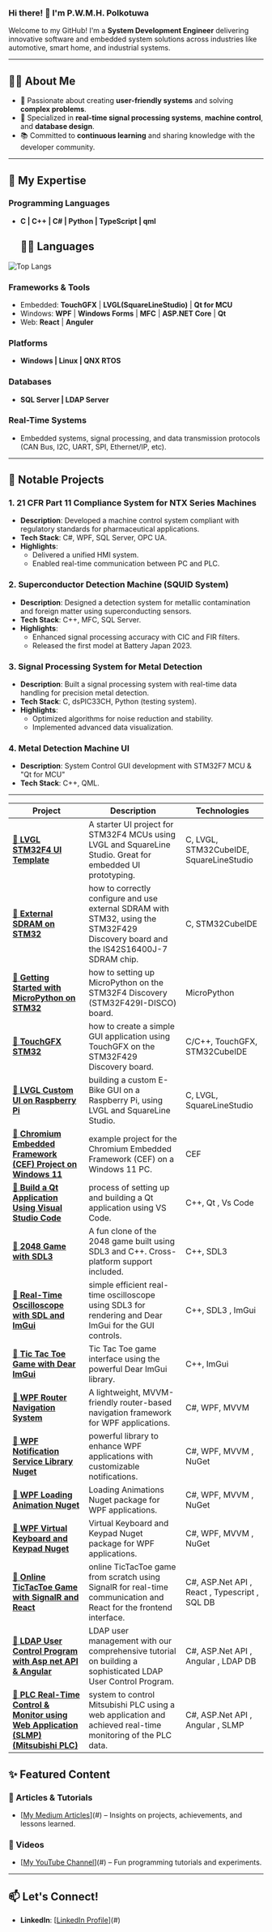 ### Hi there! 👋 I'm P.W.M.H. Polkotuwa

Welcome to my GitHub! I'm a **System Development Engineer**  delivering innovative software and embedded system solutions across industries like automotive, smart home, and industrial systems.  

---

## 👨‍💻 About Me  
- 🌟 Passionate about creating **user-friendly systems** and solving **complex problems**.  
- 🎯 Specialized in **real-time signal processing systems**, **machine control**, and **database design**.  
- 📚 Committed to **continuous learning** and sharing knowledge with the developer community.

---

## 🚀 My Expertise  
### Programming Languages  
- **C | C++ | C# | Python | TypeScript | qml**
  ## 🧑‍💻 Languages
![Top Langs](https://github-readme-stats.vercel.app/api/top-langs/?username=madhawapolkotuwa&layout=compact)
### Frameworks & Tools  
- Embedded: **TouchGFX** | **LVGL(SquareLineStudio)** | **Qt for MCU**
- Windows:  **WPF** | **Windows Forms** | **MFC** | **ASP.NET Core** | **Qt**
- Web:  **React** | **Anguler**
### Platforms  
- **Windows | Linux | QNX RTOS**  
### Databases  
- **SQL Server | LDAP Server**  
### Real-Time Systems  
- Embedded systems, signal processing, and data transmission protocols (CAN Bus, I2C, UART, SPI, Ethernet/IP, etc).  

---

## 📂 Notable Projects  
### 1. **21 CFR Part 11 Compliance System for NTX Series Machines**  
- **Description**: Developed a machine control system compliant with regulatory standards for pharmaceutical applications.  
- **Tech Stack**: C#, WPF, SQL Server, OPC UA.  
- **Highlights**:  
  - Delivered a unified HMI system.  
  - Enabled real-time communication between PC and PLC.

### 2. **Superconductor Detection Machine (SQUID System)**  
- **Description**: Designed a detection system for metallic contamination and foreign matter using superconducting sensors.  
- **Tech Stack**: C++, MFC, SQL Server.  
- **Highlights**:  
  - Enhanced signal processing accuracy with CIC and FIR filters.  
  - Released the first model at Battery Japan 2023.

### 3. **Signal Processing System for Metal Detection**  
- **Description**: Built a signal processing system with real-time data handling for precision metal detection.  
- **Tech Stack**: C, dsPIC33CH, Python (testing system).  
- **Highlights**:  
  - Optimized algorithms for noise reduction and stability.  
  - Implemented advanced data visualization.

### 4. **Metal Detection Machine UI**
- **Description**: System Control GUI development with STM32F7 MCU & "Qt for MCU"
- **Tech Stack**: C++, QML.
---

| Project                                                                                        | Description                                                                                              | Technologies              |
| ---------------------------------------------------------------------------------------------- | -------------------------------------------------------------------------------------------------------- | ------------------------- |
| [🔗 **LVGL STM32F4 UI Template**](https://youtu.be/ArRN7JFltDU)    | A starter UI project for STM32F4 MCUs using LVGL and SquareLine Studio. Great for embedded UI prototyping. | C, LVGL, STM32CubeIDE, SquareLineStudio   |
| [🔗 **External SDRAM on STM32**](https://youtu.be/0ah8c4umVr0)    | how to correctly configure and use external SDRAM with STM32, using the STM32F429 Discovery board and the IS42S16400J-7 SDRAM chip. | C, STM32CubeIDE   |
| [🔗 **Getting Started with MicroPython on STM32**](https://youtu.be/yHrwD_o-vhE)    | how to setting up MicroPython on the STM32F4 Discovery (STM32F429I-DISCO) board. | MicroPython   |
| [🔗 **TouchGFX STM32**](https://youtu.be/fmrhop5ymxg)    |  how to create a simple GUI application using TouchGFX on the STM32F429 Discovery board. | C/C++, TouchGFX,  STM32CubeIDE  |
| [🔗 **LVGL Custom UI on Raspberry Pi**](https://youtu.be/xXNj7RcpGss)    |   building a custom E-Bike GUI on a Raspberry Pi, using LVGL and SquareLine Studio. | C, LVGL, SquareLineStudio  |
| [🔗 **Chromium Embedded Framework (CEF) Project on Windows 11**](https://youtu.be/goAkhSHarWE)    |  example project for the Chromium Embedded Framework (CEF) on a Windows 11 PC. | CEF  |
| [🔗 **Build a Qt Application Using Visual Studio Code**](https://youtu.be/j2Gfkrajb1M)    |  process of setting up and building a Qt application using VS Code. | C++, Qt , Vs Code  |
| [🔗 **2048 Game with SDL3**](https://youtu.be/SGGJD4EbdJg)                       | A fun clone of the 2048 game built using SDL3 and C++. Cross-platform support included.    | C++, SDL3  |
| [🔗 **Real-Time Oscilloscope with SDL and ImGui**](https://github.com/madhawapolkotuwa/Oscilloscope_Demo_with_SDL3)  | simple efficient real-time oscilloscope using SDL3 for rendering and Dear ImGui for the GUI controls.    | C++, SDL3 , ImGui  |
| [🔗 **Tic Tac Toe Game with Dear ImGui**](https://youtu.be/SGGJD4EbdJg)                       | Tic Tac Toe game interface using the powerful Dear ImGui library.       | C++, ImGui |
| [🔗 **WPF Router Navigation System**](https://youtu.be/hkv1_Y5gi6I)  | A lightweight, MVVM-friendly router-based navigation framework for WPF applications.   | C#, WPF, MVVM  |
| [🔗 **WPF Notification Service Library Nuget**](https://youtu.be/leP_EuEThrk)  | powerful library to enhance WPF applications with customizable notifications.   | C#, WPF, MVVM , NuGet |
| [🔗 **WPF Loading Animation Nuget**](https://youtu.be/pHDCdh_Lbck)  | Loading Animations Nuget package for WPF applications.   | C#, WPF, MVVM , NuGet  |
| [🔗 **WPF Virtual Keyboard and Keypad Nuget**](https://github.com/madhawapolkotuwa/MpCoding.WPF.VirtualKeybordKeypad)  | Virtual Keyboard and Keypad Nuget package for WPF applications.  | C#, WPF, MVVM , NuGet  |
| [🔗 **Online TicTacToe Game with SignalR and React**](https://youtu.be/goKqTh4tk04)  | online TicTacToe game from scratch using SignalR for real-time communication and React for the frontend interface.   | C#, ASP.Net API , React , Typescript , SQL DB |
| [🔗 **LDAP User Control Program with Asp net API & Angular**](https://youtu.be/9eXFfEKfLnU)  | LDAP user management with our comprehensive tutorial on building a sophisticated LDAP User Control Program.   | C#, ASP.Net API , Angular , LDAP DB  |
| [🔗 **PLC Real-Time Control & Monitor using Web Application (SLMP) (Mitsubishi PLC)**](https://youtu.be/e1HpK0Os1Pw)  | system to control Mitsubishi PLC using a web application and achieved real-time monitoring of the PLC data.   | C#, ASP.Net API , Angular , SLMP  |


## ✨ Featured Content  
### 📖 Articles & Tutorials  
- [[My Medium Articles](https://medium.com/@madhawapolkotuwa)](#) – Insights on projects, achievements, and lessons learned.  
### 🎥 Videos  
- [[My YouTube Channel](https://www.youtube.com/@MP-Coding)](#) – Fun programming tutorials and experiments.  

---
## 📫 Let's Connect!  
- **LinkedIn**: [[LinkedIn Profile](https://www.linkedin.com/in/madhawa-polkotuwa/)](#)  


